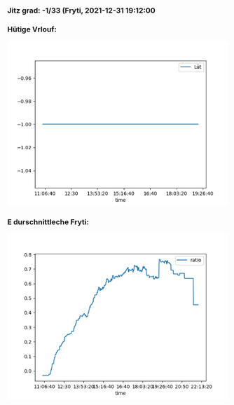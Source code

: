 ### Jitz grad: -1/33 (Fryti, 2021-12-31 19:12:00

### Hütige Vrlouf:
![Graph](Today.png)

### E durschnittleche Fryti:
![Graph](Fryti.png)